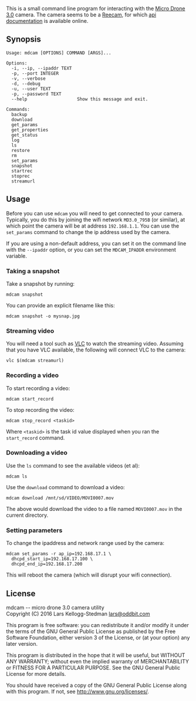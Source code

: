This is a small command line program for interacting with the 
[Micro Drone 3.0][md] camera.  The camera seems to be a [Reecam][],
for which [api documentation][api] is available online.

[reecam]: http://wiki.reecam.cn/

## Synopsis

    Usage: mdcam [OPTIONS] COMMAND [ARGS]...

    Options:
      -i, --ip, --ipaddr TEXT
      -p, --port INTEGER
      -v, --verbose
      -d, --debug
      -u, --user TEXT
      -p, --password TEXT
      --help                   Show this message and exit.

    Commands:
      backup
      download
      get_params
      get_properties
      get_status
      log
      ls
      restore
      rm
      set_params
      snapshot
      startrec
      stoprec
      streamurl

## Usage

Before you can use `mdcam` you will need to get connected to your
camera.  Typically, you do this by joining the wifi network
`MD3.0_795B` (or similar), at which point the camera will be at
address `192.168.1.1`.  You can use the `set_params` command to change
the ip address used by the camera.

If you are using a non-default address, you can set it on the command
line with the `--ipaddr` option, or you can set the `MDCAM_IPADDR`
environment variable.

### Taking a snapshot

Take a snapshot by running:

    mdcam snapshot

You can provide an explicit filename like this:

    mdcam snapshot -o mysnap.jpg

### Streaming video

You will need a tool such as [VLC][] to watch the streaming video.
Assuming that you have VLC available, the following will connect VLC
to the camera:

    vlc $(mdcam streamurl)

[vlc]: http://www.videolan.org/vlc/index.html

### Recording a video

To start recording a video:

    mdcam start_record

To stop recording the video:

    mdcam stop_record <taskid>

Where `<taskid>` is the task id value displayed when you ran the
`start_record` command.

### Downloading a video

Use the `ls` command to see the available videos (et al):

    mdcam ls

Use the `download` command to download a video:

    mdcam download /mnt/sd/VIDEO/MOVI0007.mov

The above would download the video to a file named `MOVI0007.mov` in
the current directory.

### Setting parameters

To change the ipaddress and network range used by the camera:

    mdcam set_params -r ap_ip=192.168.17.1 \
      dhcpd_start_ip=192.168.17.100 \
      dhcpd_end_ip=192.168.17.200

This will reboot the camera (which will disrupt your wifi connection).

## License

mdcam -- micro drone 3.0 camera utility  
Copyright (C) 2016 Lars Kellogg-Stedman <lars@oddbit.com>

This program is free software: you can redistribute it and/or modify
it under the terms of the GNU General Public License as published by
the Free Software Foundation, either version 3 of the License, or
(at your option) any later version.

This program is distributed in the hope that it will be useful,
but WITHOUT ANY WARRANTY; without even the implied warranty of
MERCHANTABILITY or FITNESS FOR A PARTICULAR PURPOSE.  See the
GNU General Public License for more details.

You should have received a copy of the GNU General Public License
along with this program.  If not, see <http://www.gnu.org/licenses/>.

[md]: http://microdrone.co.uk/
[api]: http://wiki.reecam.cn/CGI/Overview

